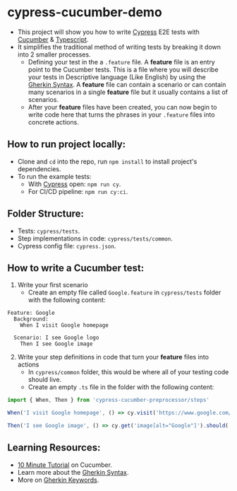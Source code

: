 # cypress-cucumber-demo

- This project will show you how to write [Cypress](https://www.cypress.io/) E2E tests with [Cucumber](https://cucumber.io/) & [Typescript](https://www.typescriptlang.org/).
- It simplifies the traditional method of writing tests by breaking it down into 2 smaller processes.
  - Defining your test in the a `.feature` file. A **feature** file is an entry point to the Cucumber tests. This is a file where you will describe your tests in Descriptive language (Like English) by using the [Gherkin Syntax](https://cucumber.io/docs/gherkin/). A **feature** file can contain a scenario or can contain many scenarios in a single **feature** file but it usually contains a list of scenarios.
  - After your **feature** files have been created, you can now begin to write code here that turns the phrases in your `.feature` files into concrete actions.

## How to run project locally:

- Clone and `cd` into the repo, run `npm install` to install project's dependencies.
- To run the example tests:
  - With [Cypress](https://www.cypress.io/) open: `npm run cy`.
  - For CI/CD pipeline: `npm run cy:ci`.

## Folder Structure:

- Tests: `cypress/tests`.
- Step implementations in code: `cypress/tests/common`.
- Cypress config file: `cypress.json`.

## How to write a Cucumber test:

1. Write your first scenario
   - Create an empty file called `Google.feature` in `cypress/tests` folder with the following content:

```feature
Feature: Google
  Background:
    When I visit Google homepage

  Scenario: I see Google logo
    Then I see Google image
```

2. Write your step definitions in code that turn your **feature** files into actions
   - In `cypress/common` folder, this would be where all of your testing code should live.
   - Create an empty `.ts` file in the folder with the following content:

```typescript
import { When, Then } from 'cypress-cucumber-preprocessor/steps'

When('I visit Google homepage', () => cy.visit('https://www.google.com/'))

Then('I see Google image', () => cy.get('image[alt="Google"]').should('be.visible'))
```

## Learning Resources:

- [10 Minute Tutorial](https://cucumber.io/docs/guides/10-minute-tutorial/) on Cucumber.
- Learn more about the [Gherkin Syntax](https://cucumber.io/docs/gherkin/reference/).
- More on [Gherkin Keywords](https://cucumber.io/docs/gherkin/reference/#keywords).
